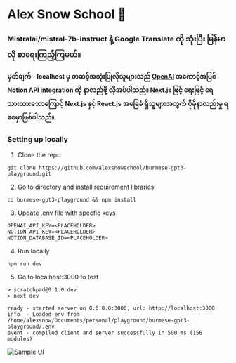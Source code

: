 # Alex Snow School 👋
### Mistralai/mistral-7b-instruct နဲ့ Google Translate ကို သုံးပြီး မြန်မာလို စာရေးကြည့်ကြမယ်။ 

**မှတ်ချက် - localhost မှ တဆင့်အသုံးပြုလိုသူများသည် [OpenAI](https://beta.openai.com/playground) အကောင့်အပြင် [Notion API integration](https://www.notion.so/help/guides/connect-tools-to-notion-api) ကို နာလည်ဖို့ လိုအပ်ပါသည်။ Next.js ဖြင့် ရေးဖြင့် ရေသားထားသောကြောင့် Next.js နှင့် React.js အခြေခံ ရှိသူများအတွက် ပိုမိုနာလည်းမှု ရစေမှာဖြစ်ပါသည်။**

### Setting up locally
1. Clone the repo
```{r, engine='bash', count_lines}
git clone https://github.com/alexsnowschool/burmese-gpt3-playground.git
```
2. Go to directory and install requirement libraries
```{r, engine='bash', count_lines}
cd burmese-gpt3-playground && npm install
```
3. Update .env file with specfic keys
```{r, engine='bash', count_lines}
OPENAI_API_KEY=<PLACEHOLDER>
NOTION_API_KEY=<PLACEHOLDER>
NOTION_DATABASE_ID=<PLACEHOLDER>
```
4. Run locally
```{r, engine='bash', count_lines}
npm run dev
```
5. Go to localhost:3000 to test
```
> scratchpad@0.1.0 dev
> next dev

ready - started server on 0.0.0.0:3000, url: http://localhost:3000
info  - Loaded env from /home/alexsnow/Documents/personal/playground/burmese-gpt3-playground/.env
event - compiled client and server successfully in 500 ms (156 modules)
```

![Sample UI](/assets/burmese_ai.png)
